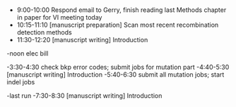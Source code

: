 ### 
- 9:00-10:00 Respond email to Gerry, finish reading last Methods chapter in paper for VI meeting today
- 10:15-11:10 [manuscript preparation] Scan most recent recombination detection methods 
- 11:30-12:20 [manuscript writing] Introduction

-noon elec bill

-3:30-4:30 check bkp error codes; submit jobs for mutation part
-4:40-5:30 [manuscript writing] Introduction
-5:40-6:30 submit all mutation jobs; start indel jobs 

-last run
-7:30-8:30 [manuscript writing] Introduction

